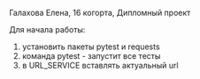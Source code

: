  Галахова Елена, 16 когорта, Дипломный проект

Для начала работы: 
1. установить пакеты pytest и requests
2. команда pytest - запустит все тесты
3. в URL_SERVICE вставлять актуальный url
